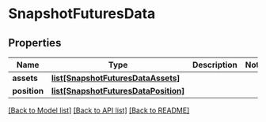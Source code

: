 # SnapshotFuturesData

## Properties
Name | Type | Description | Notes
------------ | ------------- | ------------- | -------------
**assets** | [**list[SnapshotFuturesDataAssets]**](SnapshotFuturesDataAssets.md) |  | 
**position** | [**list[SnapshotFuturesDataPosition]**](SnapshotFuturesDataPosition.md) |  | 

[[Back to Model list]](../README.md#documentation-for-models) [[Back to API list]](../README.md#documentation-for-api-endpoints) [[Back to README]](../README.md)

